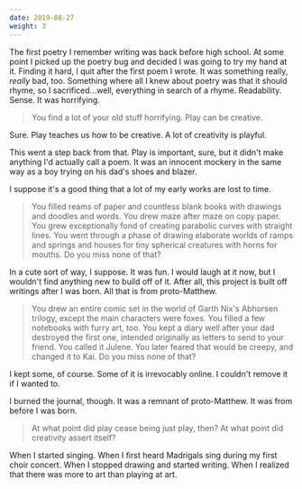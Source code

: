 ```yaml
---
date: 2019-08-27
weight: 3
---
```


The first poetry I remember writing was back before high school. At some point I picked up the poetry bug and decided I was going to try my hand at it. Finding it hard, I quit after the first poem I wrote. It was something really, *really* bad, too. Something where all I knew about poetry was that it should rhyme, so I sacrificed...well, everything in search of a rhyme. Readability. Sense. It was horrifying.

> You find a lot of your old stuff horrifying. Play can be creative.

Sure. Play teaches us how to be creative. A lot of creativity is playful.

This went a step back from that. Play is important, sure, but it didn't make anything I'd actually call a poem. It was an innocent mockery in the same way as a boy trying on his dad's shoes and blazer.

I suppose it's a good thing that a lot of my early works are lost to time.

> You filled reams of paper and countless blank books with drawings and doodles and words. You drew maze after maze on copy paper. You grew exceptionally fond of creating parabolic curves with straight lines. You went through a phase of drawing elaborate worlds of ramps and springs and houses for tiny spherical creatures with horns for mouths. Do you miss none of that?

In a cute sort of way, I suppose. It was fun. I would laugh at it now, but I wouldn't find anything new to build off of it. After all, this project is built off writings after I was born. All that is from proto-Matthew.

> You drew an entire comic set in the world of Garth Nix's Abhorsen trilogy, except the main characters were foxes. You filled a few notebooks with furry art, too. You kept a diary well after your dad destroyed the first one, intended originally as letters to send to your friend. You called it Julene. You later feared that would be creepy, and changed it to Kai. Do you miss none of that?

I kept some, of course. Some of it is irrevocably online. I couldn't remove it if I wanted to.

I burned the journal, though. It was a remnant of proto-Matthew. It was from before I was born.

> At what point did play cease being just play, then? At what point did creativity assert itself?

When I started singing. When I first heard Madrigals sing during my first choir concert. When I stopped drawing and started writing. When I realized that there was more to art than playing at art.
